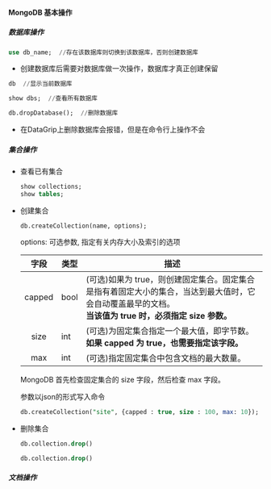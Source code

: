 #### MongoDB 基本操作

##### 数据库操作

```sql
use db_name;  //存在该数据库则切换到该数据库，否则创建数据库
```

*   创建数据库后需要对数据库做一次操作，数据库才真正创建保留

```sql
db  //显示当前数据库

show dbs;  //查看所有数据库
```

```sql
db.dropDatabase();  //删除数据库
```

*   在DataGrip上删除数据库会报错，但是在命令行上操作不会

##### 集合操作

*   查看已有集合

    ```sql
    show collections;
    show tables;
    ```

*   创建集合

    ```
    db.createCollection(name, options);
    ```

    options: 可选参数, 指定有关内存大小及索引的选项

    |  字段  | 类型 | 描述                                                         |
    | :----: | ---- | ------------------------------------------------------------ |
    | capped | bool | (可选)如果为 true，则创建固定集合。固定集合是指有着固定大小的集合，当达到最大值时，它会自动覆盖最早的文档。<br/>**当该值为 true 时，必须指定 size 参数。** |
    |  size  | int  | (可选)为固定集合指定一个最大值，即字节数。<br/>**如果 capped 为 true，也需要指定该字段。** |
    |  max   | int  | (可选)指定固定集合中包含文档的最大数量。                     |

    MongoDB 首先检查固定集合的 size 字段，然后检查 max 字段。

    参数以json的形式写入命令

    ```sql
    db.createCollection("site", {capped : true, size : 100, max: 10});
    ```
    
* 删除集合

    ```sql
    db.collection.drop()
    ```

	```sql
  db.collection.drop()
	```


##### 文档操作

